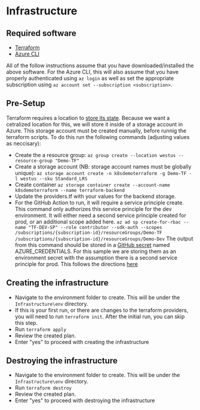 # Infrastructure

## Required software
- [Terraform](https://www.terraform.io/downloads.html)
- [Azure CLI](https://docs.microsoft.com/cli/azure/install-azure-cli)

All of the follow instructions assume that you have downloaded/installed the above software.
For the Azure CLI, this will also assume that you have properly authenticated using `az login` as well as set the appropriate subscription using `az account set --subscription <subscription>`.

## Pre-Setup
Terraform requires a location to [store its state](https://www.terraform.io/docs/language/state/index.html). Because we want a cetralized location for this, we will store it inside of a storage account in Azure. This storage account must be created manually, before runnig the terraform scripts.
To do this run the following commands (adjusting values as neccisary):
- Create the a resource group: `az group create --location westus --resource-group "Demo-TF"`
- Create a storage account (NB: storage account names must be globally unique): `az storage account create -n k8sdemoterraform -g Demo-TF -l westus --sku Standard_LRS`
- Create container `az storage container create --account-name k8sdemoterraform --name terraform-backend`
- Update the providers.tf with your values for the backend storage.
- For the GitHub Action to run, it will require a service principle create. This command only authorizes this service principle for the dev environment. It will either need a second service principle created for prod, or an additional scope added here. 
`az ad sp create-for-rbac --name "TF-DEV-SP" --role contributor --sdk-auth --scopes /subscriptions/{subscription-id}/resourceGroups/Demo-TF /subscriptions/{subscription-id}/resourceGroups/Demo-Dev`
The output from this command should be stored in a [GitHub secret](https://docs.github.com/en/actions/security-guides/encrypted-secrets) named AZURE_CREDENTIALS. For this sample we are storing them as an environment secret with the assumption there is a second service principle for prod. This follows the directions [here](https://github.com/marketplace/actions/azure-cli-action#configure-azure-credentials-as-github-secret)

## Creating the infrastructure
- Navigate to the environment folder to create. This will be under the `Infrastructure\env` directory.
- If this is your first run, or there are changes to the terraform providers, you will need to run `terraform init`. After the initial run, you can skip this step.
- Run `terraform apply`
- Review the created plan.
- Enter "yes" to proceed with creating the infrastructure

## Destroying the infrastructure
- Navigate to the environment folder to create. This will be under the `Infrastructure\env` directory.
- Run `terraform destroy`
- Review the created plan.
- Enter "yes" to proceed with destroying the infrastructure